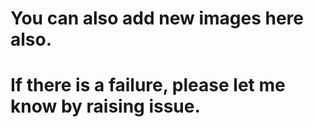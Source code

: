 # You can also add new images here also.
# If there is a failure, please let me know by raising issue.
